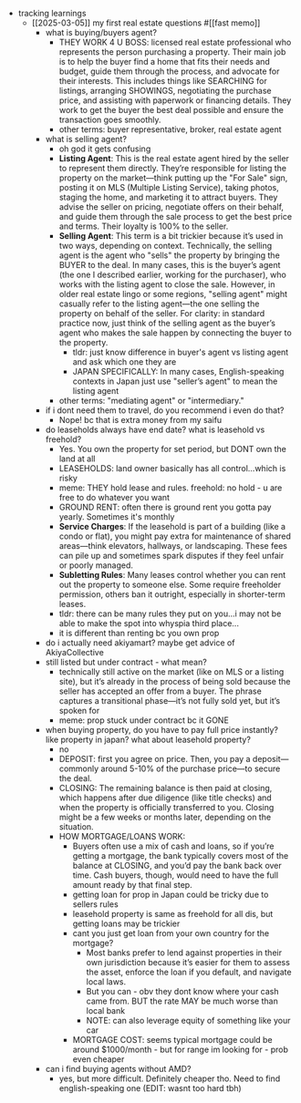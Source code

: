   * tracking learnings
    * [[2025-03-05]] my first real estate questions #[[fast memo]]
      * what is buying/buyers agent?
        * THEY WORK 4 U BOSS: licensed real estate professional who represents the person purchasing a property. Their main job is to help the buyer find a home that fits their needs and budget, guide them through the process, and advocate for their interests. This includes things like SEARCHING for listings, arranging SHOWINGS, negotiating the purchase price, and assisting with paperwork or financing details. They work to get the buyer the best deal possible and ensure the transaction goes smoothly.
        * other terms: buyer representative, broker, real estate agent
      * what is selling agent?
        * oh god it gets confusing
        * **Listing Agent**: This is the real estate agent hired by the seller to represent them directly. They’re responsible for listing the property on the market—think putting up the "For Sale" sign, posting it on MLS (Multiple Listing Service), taking photos, staging the home, and marketing it to attract buyers. They advise the seller on pricing, negotiate offers on their behalf, and guide them through the sale process to get the best price and terms. Their loyalty is 100% to the seller.
        * **Selling Agent**: This term is a bit trickier because it’s used in two ways, depending on context. Technically, the selling agent is the agent who "sells" the property by bringing the BUYER to the deal. In many cases, this is the buyer’s agent (the one I described earlier, working for the purchaser), who works with the listing agent to close the sale. However, in older real estate lingo or some regions, "selling agent" might casually refer to the listing agent—the one selling the property on behalf of the seller. For clarity: in standard practice now, just think of the selling agent as the buyer’s agent who makes the sale happen by connecting the buyer to the property.
          * tldr: just know difference in buyer's agent vs listing agent and ask which one they are
          * JAPAN SPECIFICALLY: In many cases, English-speaking contexts in Japan just use "seller’s agent" to mean the listing agent
        * other terms: "mediating agent" or "intermediary."
      * if i dont need them to travel, do you recommend i even do that?
        * Nope! bc that is extra money from my saifu
      * do leaseholds always have end date? what is leasehold vs freehold?
        * Yes. You own the property for set period, but DONT own the land at all
        * LEASEHOLDS: land owner basically has all control...which is risky
        * meme: THEY hold lease and rules. freehold: no hold - u are free to do whatever you want
        * GROUND RENT: often there is ground rent you gotta pay yearly. Sometimes it's monthly
        * **Service Charges**: If the leasehold is part of a building (like a condo or flat), you might pay extra for maintenance of shared areas—think elevators, hallways, or landscaping. These fees can pile up and sometimes spark disputes if they feel unfair or poorly managed.
        * **Subletting Rules**: Many leases control whether you can rent out the property to someone else. Some require freeholder permission, others ban it outright, especially in shorter-term leases.
        * tldr: there can be many rules they put on you...i may not be able to make the spot into whyspia third place...
        * it is different than renting bc you own prop
      * do i actually need akiyamart? maybe get advice of AkiyaCollective
      * still listed but under contract - what mean?
        * technically still active on the market (like on MLS or a listing site), but it’s already in the process of being sold because the seller has accepted an offer from a buyer. The phrase captures a transitional phase—it’s not fully sold yet, but it’s spoken for
        * meme: prop stuck under contract bc it GONE
      * when buying property, do you have to pay full price instantly? like property in japan? what about leasehold property?
        * no
        * DEPOSIT: first you agree on price. Then, you pay a deposit—commonly around 5-10% of the purchase price—to secure the deal.
        * CLOSING: The remaining balance is then paid at closing, which happens after due diligence (like title checks) and when the property is officially transferred to you. Closing might be a few weeks or months later, depending on the situation.
        * HOW MORTGAGE/LOANS WORK:
          * Buyers often use a mix of cash and loans, so if you’re getting a mortgage, the bank typically covers most of the balance at CLOSING, and you’d pay the bank back over time. Cash buyers, though, would need to have the full amount ready by that final step.
          * getting loan for prop in Japan could be tricky due to sellers rules
          * leasehold property is same as freehold for all dis, but getting loans may be trickier
          * cant you just get loan from your own country for the mortgage?
            * Most banks prefer to lend against properties in their own jurisdiction because it’s easier for them to assess the asset, enforce the loan if you default, and navigate local laws.
            * But you can - obv they dont know where your cash came from. BUT the rate MAY be much worse than local bank
            * NOTE: can also leverage equity of something like your car
          * MORTGAGE COST: seems typical mortgage could be around $1000/month - but for range im looking for - prob even cheaper
      * can i find buying agents without AMD?
        * yes, but more difficult. Definitely cheaper tho. Need to find english-speaking one (EDIT: wasnt too hard tbh)
